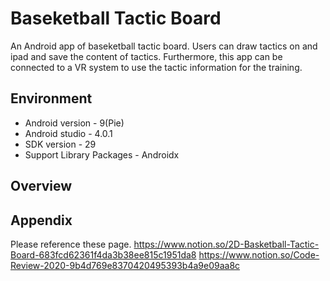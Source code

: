 # Baseketball Tactic Board
An Android app of baseketball tactic board. 
Users can draw tactics on and ipad and save the content of tactics. Furthermore, this app can be connected to a VR system to use the tactic information for the training.

## Environment
- Android version - 9(Pie)
- Android studio - 4.0.1
- SDK version - 29
- Support Library Packages - Androidx

## Overview

## Appendix
Please reference these page.
https://www.notion.so/2D-Basketball-Tactic-Board-683fcd62361f4da3b38ee815c1951da8
https://www.notion.so/Code-Review-2020-9b4d769e8370420495393b4a9e09aa8c
